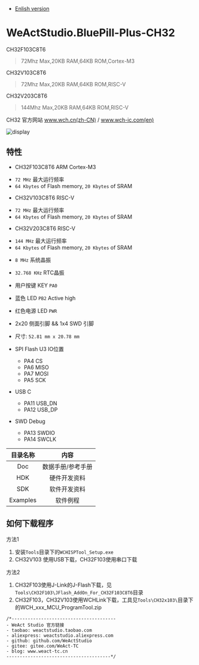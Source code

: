 * [Enlish version](./README.md)
# WeActStudio.BluePill-Plus-CH32
CH32F103C8T6
> 72Mhz Max,20KB RAM,64KB ROM,Cortex-M3

CH32V103C8T6
> 72Mhz Max,20KB RAM,64KB ROM,RISC-V

CH32V203C8T6
> 144Mhz Max,20KB RAM,64KB ROM,RISC-V

CH32 官方网站 www.wch.cn(zh-CN) / www.wch-ic.com(en)

![display](Images/BluePillPlus.jpg)

## 特性
* CH32F103C8T6 ARM Cortex-M3
+ `72 MHz` 最大运行频率
+ `64 Kbytes` of Flash memory, `20 Kbytes` of SRAM
* CH32V103C8T6 RISC-V
+ `72 MHz` 最大运行频率
+ `64 Kbytes` of Flash memory, `20 Kbytes` of SRAM
* CH32V203C8T6 RISC-V
+ `144 MHz` 最大运行频率
+ `64 Kbytes` of Flash memory, `20 Kbytes` of SRAM
* `8 MHz` 系统晶振
* `32.768 KHz` RTC晶振
* 用户按键 KEY `PA0`
* 蓝色 LED `PB2` Active high
* 红色电源 LED `PWR`
* 2x20 侧面引脚 && 1x4 SWD 引脚
* 尺寸: `52.81 mm x 20.78 mm`

* SPI Flash U3 IO位置
  * PA4  CS
  * PA6  MISO
  * PA7  MOSI
  * PA5  SCK
* USB C
  * PA11  USB_DN
  * PA12  USB_DP
* SWD Debug
  * PA13  SWDIO
  * PA14  SWCLK

|目录名称|内容|
| :--:|:--:|
|Doc| 数据手册/参考手册|
|HDK| 硬件开发资料|
|SDK|软件开发资料|
|Examples|软件例程|

## 如何下载程序
方法1
  1. 安装`Tools`目录下的`WCHISPTool_Setup.exe`
  2. CH32V103 使用USB下载，CH32F103使用串口下载

方法2
  1. CH32F103使用J-Link的J-Flash下载，见`Tools\CH32F103\JFlash_AddOn_For_CH32F103C8T6`目录
  2. CH32F103，CH32V103使用WCHLink下载，工具见`Tools\CH32x103\`目录下的WCH_xxx_MCU_ProgramTool.zip

```
/*---------------------------------------
- WeAct Studio 官方链接
- taobao: weactstudio.taobao.com
- aliexpress: weactstudio.aliexpress.com
- github: github.com/WeActStudio
- gitee: gitee.com/WeAct-TC
- blog: www.weact-tc.cn
---------------------------------------*/
```